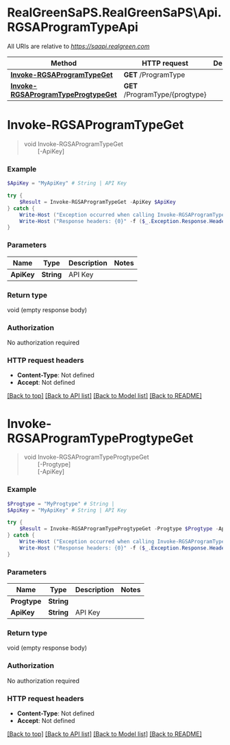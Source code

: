 # RealGreenSaPS.RealGreenSaPS\Api.RGSAProgramTypeApi

All URIs are relative to *https://saapi.realgreen.com*

Method | HTTP request | Description
------------- | ------------- | -------------
[**Invoke-RGSAProgramTypeGet**](RGSAProgramTypeApi.md#Invoke-RGSAProgramTypeGet) | **GET** /ProgramType | 
[**Invoke-RGSAProgramTypeProgtypeGet**](RGSAProgramTypeApi.md#Invoke-RGSAProgramTypeProgtypeGet) | **GET** /ProgramType/{progtype} | 


<a id="Invoke-RGSAProgramTypeGet"></a>
# **Invoke-RGSAProgramTypeGet**
> void Invoke-RGSAProgramTypeGet<br>
> &nbsp;&nbsp;&nbsp;&nbsp;&nbsp;&nbsp;&nbsp;&nbsp;[-ApiKey] <String><br>



### Example
```powershell
$ApiKey = "MyApiKey" # String | API Key

try {
    $Result = Invoke-RGSAProgramTypeGet -ApiKey $ApiKey
} catch {
    Write-Host ("Exception occurred when calling Invoke-RGSAProgramTypeGet: {0}" -f ($_.ErrorDetails | ConvertFrom-Json))
    Write-Host ("Response headers: {0}" -f ($_.Exception.Response.Headers | ConvertTo-Json))
}
```

### Parameters

Name | Type | Description  | Notes
------------- | ------------- | ------------- | -------------
 **ApiKey** | **String**| API Key | 

### Return type

void (empty response body)

### Authorization

No authorization required

### HTTP request headers

 - **Content-Type**: Not defined
 - **Accept**: Not defined

[[Back to top]](#) [[Back to API list]](../README.md#documentation-for-api-endpoints) [[Back to Model list]](../README.md#documentation-for-models) [[Back to README]](../README.md)

<a id="Invoke-RGSAProgramTypeProgtypeGet"></a>
# **Invoke-RGSAProgramTypeProgtypeGet**
> void Invoke-RGSAProgramTypeProgtypeGet<br>
> &nbsp;&nbsp;&nbsp;&nbsp;&nbsp;&nbsp;&nbsp;&nbsp;[-Progtype] <String><br>
> &nbsp;&nbsp;&nbsp;&nbsp;&nbsp;&nbsp;&nbsp;&nbsp;[-ApiKey] <String><br>



### Example
```powershell
$Progtype = "MyProgtype" # String | 
$ApiKey = "MyApiKey" # String | API Key

try {
    $Result = Invoke-RGSAProgramTypeProgtypeGet -Progtype $Progtype -ApiKey $ApiKey
} catch {
    Write-Host ("Exception occurred when calling Invoke-RGSAProgramTypeProgtypeGet: {0}" -f ($_.ErrorDetails | ConvertFrom-Json))
    Write-Host ("Response headers: {0}" -f ($_.Exception.Response.Headers | ConvertTo-Json))
}
```

### Parameters

Name | Type | Description  | Notes
------------- | ------------- | ------------- | -------------
 **Progtype** | **String**|  | 
 **ApiKey** | **String**| API Key | 

### Return type

void (empty response body)

### Authorization

No authorization required

### HTTP request headers

 - **Content-Type**: Not defined
 - **Accept**: Not defined

[[Back to top]](#) [[Back to API list]](../README.md#documentation-for-api-endpoints) [[Back to Model list]](../README.md#documentation-for-models) [[Back to README]](../README.md)

